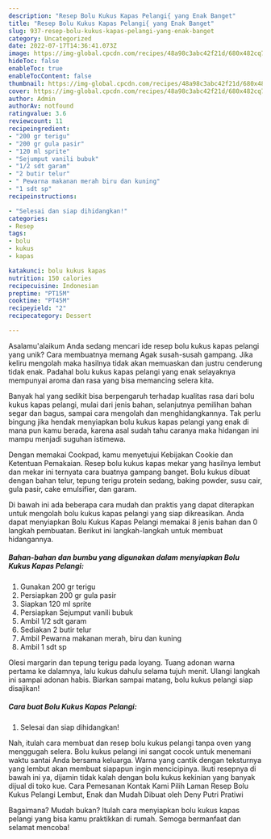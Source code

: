 ```yaml
---
description: "Resep Bolu Kukus Kapas Pelangi{ yang Enak Banget"
title: "Resep Bolu Kukus Kapas Pelangi{ yang Enak Banget"
slug: 937-resep-bolu-kukus-kapas-pelangi-yang-enak-banget
category: Uncategorized
date: 2022-07-17T14:36:41.073Z
image: https://img-global.cpcdn.com/recipes/48a98c3abc42f21d/680x482cq70/bolu-kukus-kapas-pelangi-foto-resep-utama.jpg
hideToc: false
enableToc: true
enableTocContent: false
thumbnail: https://img-global.cpcdn.com/recipes/48a98c3abc42f21d/680x482cq70/bolu-kukus-kapas-pelangi-foto-resep-utama.jpg
cover: https://img-global.cpcdn.com/recipes/48a98c3abc42f21d/680x482cq70/bolu-kukus-kapas-pelangi-foto-resep-utama.jpg
author: Admin
authorAv: notfound
ratingvalue: 3.6
reviewcount: 11
recipeingredient:
- "200 gr terigu"
- "200 gr gula pasir"
- "120 ml sprite"
- "Sejumput vanili bubuk"
- "1/2 sdt garam"
- "2 butir telur"
- " Pewarna makanan merah biru dan kuning"
- "1 sdt sp"
recipeinstructions:

- "Selesai dan siap dihidangkan!"
categories:
- Resep
tags:
- bolu
- kukus
- kapas

katakunci: bolu kukus kapas 
nutrition: 150 calories
recipecuisine: Indonesian
preptime: "PT15M"
cooktime: "PT45M"
recipeyield: "2"
recipecategory: Dessert

---
```



Asalamu'alaikum Anda sedang mencari ide resep bolu kukus kapas pelangi yang unik? Cara membuatnya memang Agak susah-susah gampang. Jika keliru mengolah maka hasilnya tidak akan memuaskan dan justru cenderung tidak enak. Padahal bolu kukus kapas pelangi yang enak selayaknya mempunyai aroma dan rasa yang bisa memancing selera kita.


Banyak hal yang sedikit bisa berpengaruh terhadap kualitas rasa dari bolu kukus kapas pelangi, mulai dari jenis bahan, selanjutnya pemilihan bahan segar dan bagus, sampai cara mengolah dan menghidangkannya. Tak perlu bingung jika hendak menyiapkan bolu kukus kapas pelangi yang enak di mana pun kamu berada, karena asal sudah tahu caranya maka hidangan ini mampu menjadi suguhan istimewa.

Dengan memakai Cookpad, kamu menyetujui Kebijakan Cookie dan Ketentuan Pemakaian. Resep bolu kukus kapas mekar yang hasilnya lembut dan mekar ini ternyata cara buatnya gampang banget. Bolu kukus dibuat dengan bahan telur, tepung terigu protein sedang, baking powder, susu cair, gula pasir, cake emulsifier, dan garam.


Di bawah ini ada beberapa cara mudah dan praktis yang dapat diterapkan untuk mengolah bolu kukus kapas pelangi yang siap dikreasikan. Anda dapat menyiapkan Bolu Kukus Kapas Pelangi memakai 8 jenis bahan dan 0 langkah pembuatan. Berikut ini langkah-langkah untuk membuat hidangannya.

<!--inarticleads1-->

##### Bahan-bahan dan bumbu yang digunakan dalam menyiapkan Bolu Kukus Kapas Pelangi:

1. Gunakan 200 gr terigu
1. Persiapkan 200 gr gula pasir
1. Siapkan 120 ml sprite
1. Persiapkan Sejumput vanili bubuk
1. Ambil 1/2 sdt garam
1. Sediakan 2 butir telur
1. Ambil  Pewarna makanan merah, biru dan kuning
1. Ambil 1 sdt sp


Olesi margarin dan tepung terigu pada loyang. Tuang adonan warna pertama ke dalamnya, lalu kukus dahulu selama tujuh menit. Ulangi langkah ini sampai adonan habis. Biarkan sampai matang, bolu kukus pelangi siap disajikan! 

<!--inarticleads2-->

##### Cara buat Bolu Kukus Kapas Pelangi:


1. Selesai dan siap dihidangkan!

Nah, itulah cara membuat dan resep bolu kukus pelangi tanpa oven yang menggugah selera. Bolu kukus pelangi ini sangat cocok untuk menemani waktu santai Anda bersama keluarga. Warna yang cantik dengan teksturnya yang lembut akan membuat siapapun ingin mencicipinya. Ikuti resepnya di bawah ini ya, dijamin tidak kalah dengan bolu kukus kekinian yang banyak dijual di toko kue. Cara Pemesanan Kontak Kami Pilih Laman Resep Bolu Kukus Pelangi Lembut, Enak dan Mudah Dibuat oleh Deny Putri Pratiwi 

Bagaimana? Mudah bukan? Itulah cara menyiapkan bolu kukus kapas pelangi yang bisa kamu praktikkan di rumah. Semoga bermanfaat dan selamat mencoba!
